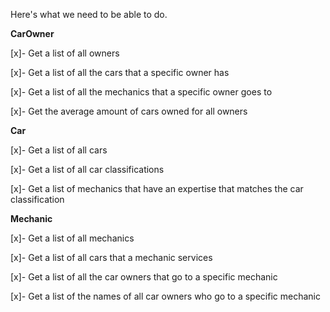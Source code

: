 Here's what we need to be able to do.

**CarOwner**

  [x]- Get a list of all owners

  [x]- Get a list of all the cars that a specific owner has

  [x]- Get a list of all the mechanics that a specific owner goes to

  [x]- Get the average amount of cars owned for all owners

**Car**

  [x]- Get a list of all cars

  [x]- Get a list of all car classifications

  [x]- Get a list of mechanics that have an expertise that matches the car classification

**Mechanic**

  [x]- Get a list of all mechanics

  [x]- Get a list of all cars that a mechanic services

  [x]- Get a list of all the car owners that go to a specific mechanic

  [x]- Get a list of the names of all car owners who
    go to a specific mechanic
